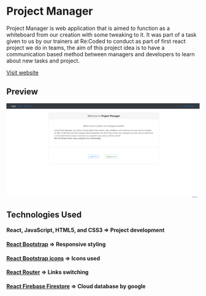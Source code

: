 # Project Manager

Project Manager is web application that is aimed to function as a whiteboard from our creation with some tweaking to it. It was part of a task given to us by our trainers at Re:Coded to conduct as part of first react project we do in teams, the aim of this project idea is to have a communication based method between managers and developers to learn about new tasks and project.

[Visit website](https://prm.netlify.app)

## Preview
![Sea Saver GIF](https://github.com/awadbilal/portfolio/raw/master/src/locales/images/PRMGIF.gif)

## Technologies Used

#### React, JavaScript, HTML5, and CSS3 => Project development
#### [React Bootstrap](https://react-bootstrap.github.io/) => Responsive styling
#### [React Bootstrap icons](https://icons.getbootstrap.com/) => Icons used
#### [React Router](https://v5.reactrouter.com/web/guides/quick-start) => Links switching
#### [React Firebase Firestore](https://firebase.google.com/docs/firestore) => Cloud database by google
